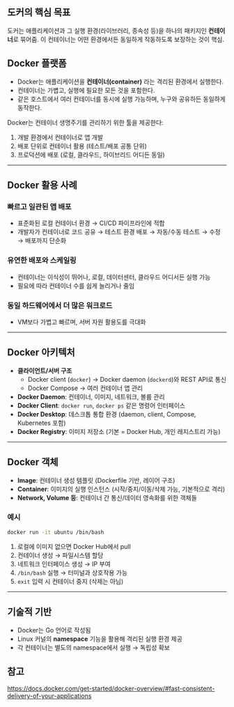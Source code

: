 ## 도커의 핵심 목표

도커는 애플리케이션과 그 실행 환경(라이브러리, 종속성 등)을 하나의 패키지인 **컨테이너**로 묶어줌. 이 컨테이너는 어떤 환경에서든 동일하게 작동하도록 보장하는 것이 핵심.

## Docker 플랫폼

- Docker는 애플리케이션을 **컨테이너(container)** 라는 격리된 환경에서 실행한다.
- 컨테이너는 가볍고, 실행에 필요한 모든 것을 포함한다.
- 같은 호스트에서 여러 컨테이너를 동시에 실행 가능하며, 누구와 공유하든 동일하게 동작한다.

Docker는 컨테이너 생명주기를 관리하기 위한 툴을 제공한다:

1. 개발 환경에서 컨테이너로 앱 개발
2. 배포 단위로 컨테이너 활용 (테스트/배포 공통 단위)
3. 프로덕션에 배포 (로컬, 클라우드, 하이브리드 어디든 동일)

---

## Docker 활용 사례

### 빠르고 일관된 앱 배포

- 표준화된 로컬 컨테이너 환경 → CI/CD 파이프라인에 적합
- 개발자가 컨테이너로 코드 공유 → 테스트 환경 배포 → 자동/수동 테스트 → 수정 → 배포까지 단순화

### 유연한 배포와 스케일링

- 컨테이너는 이식성이 뛰어나, 로컬, 데이터센터, 클라우드 어디서든 실행 가능
- 필요에 따라 컨테이너 수를 쉽게 늘리거나 줄임

### 동일 하드웨어에서 더 많은 워크로드

- VM보다 가볍고 빠르며, 서버 자원 활용도를 극대화

---

## Docker 아키텍처

- **클라이언트/서버 구조**
    - Docker client (`docker`) → Docker daemon (`dockerd`)와 REST API로 통신
    - Docker Compose → 여러 컨테이너 앱 관리
- **Docker Daemon**: 컨테이너, 이미지, 네트워크, 볼륨 관리
- **Docker Client**: `docker run`, `docker ps` 같은 명령어 인터페이스
- **Docker Desktop**: 데스크톱 통합 환경 (daemon, client, Compose, Kubernetes 포함)
- **Docker Registry**: 이미지 저장소 (기본 = Docker Hub, 개인 레지스트리 가능)

---

## Docker 객체

- **Image**: 컨테이너 생성 템플릿 (Dockerfile 기반, 레이어 구조)
- **Container**: 이미지의 실행 인스턴스 (시작/중지/이동/삭제 가능, 기본적으로 격리)
- **Network, Volume 등**: 컨테이너 간 통신/데이터 영속화를 위한 객체들

### 예시

```bash
docker run -it ubuntu /bin/bash
```

1. 로컬에 이미지 없으면 Docker Hub에서 pull
2. 컨테이너 생성 → 파일시스템 할당
3. 네트워크 인터페이스 생성 → IP 부여
4. `/bin/bash` 실행 → 터미널과 상호작용 가능
5. `exit` 입력 시 컨테이너 중지 (삭제는 아님)

---

## 기술적 기반

- Docker는 Go 언어로 작성됨
- Linux 커널의 **namespace** 기능을 활용해 격리된 실행 환경 제공
- 각 컨테이너는 별도의 namespace에서 실행 → 독립성 확보


## 참고
https://docs.docker.com/get-started/docker-overview/#fast-consistent-delivery-of-your-applications

